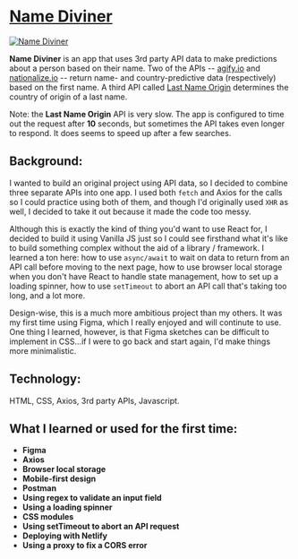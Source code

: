 # [Name Diviner](https://name-diviner.netlify.app/)

<a href="https://name-diviner.netlify.app/" target="_blank"><img src='https://user-images.githubusercontent.com/68879246/117073516-e044e880-ace6-11eb-889b-55c4143b0c50.png' alt='Name Diviner'></a>

**Name Diviner** is an app that uses 3rd party API data to make predictions about a person based on their name. Two of the APIs -- [agify.io](https://agify.io) and [nationalize.io](https://nationalize.io) -- return name- and country-predictive data (respectively) based on the first name. A third API called [Last Name Origin](https://rapidapi.com/binaryfog/api/last-name-origin/) determines the country of origin of a last name.

Note: the **Last Name Origin** API is very slow. The app is configured to time out the request after **10** seconds, but sometimes the API takes even longer to respond. It does seems to speed up after a few searches.

## Background:

I wanted to build an original project using API data, so I decided to combine three separate APIs into one app. I used both `fetch` and Axios for the calls so I could practice using both of them, and though I'd originally used `XHR` as well, I decided to take it out because it made the code too messy.

Although this is exactly the kind of thing you'd want to use React for, I decided to build it using Vanilla JS just so I could see firsthand what it's like to build something complex without the aid of a library / framework. I learned a ton here: how to use `async/await` to wait on data to return from an API call before moving to the next page, how to use browser local storage when you don't have React to handle state management, how to set up a loading spinner, how to use `setTimeout` to abort an API call that's taking too long, and a lot more.

Design-wise, this is a much more ambitious project than my others. It was my first time using Figma, which I really enjoyed and will continute to use. One thing I learned, however, is that Figma sketches can be difficult to implement in CSS...if I were to go back and start again, I'd make things more minimalistic.

## Technology:

HTML, CSS, Axios, 3rd party APIs, Javascript.

## What I learned or used for the first time:

- **Figma**
- **Axios**
- **Browser local storage**
- **Mobile-first design**
- **Postman**
- **Using regex to validate an input field**
- **Using a loading spinner**
- **CSS modules**
- **Using setTimeout to abort an API request**
- **Deploying with Netlify**
- **Using a proxy to fix a CORS error**
